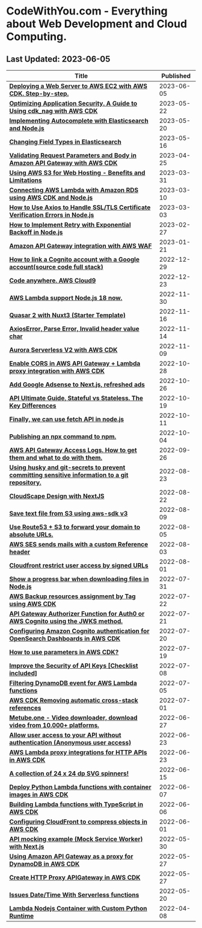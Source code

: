 # CodeWithYou.com - Everything about Web Development and Cloud Computing.
## Last Updated: 2023-06-05


Title | Published
--- | ---
[**Deploying a Web Server to AWS EC2 with AWS CDK. Step-by-step.**](https://www.codewithyou.com/blog/deploying-a-web-server-to-aws-ec2-with-aws-cdk)| 2023-06-05
[**Optimizing Application Security. A Guide to Using cdk_nag with AWS CDK**](https://www.codewithyou.com/blog/managee-application-security-with-aws-cdk-and-cdknag)| 2023-05-22
[**Implementing Autocomplete with Elasticsearch and Node.js**](https://www.codewithyou.com/blog/implementing-autocomplete-with-elasticsearch-and-nodejs)| 2023-05-20
[**Changing Field Types in Elasticsearch**](https://www.codewithyou.com/blog/changing-field-types-in-elasticsearch-a-stepbystep-guide)| 2023-05-16
[**Validating Request Parameters and Body in Amazon API Gateway with AWS CDK**](https://www.codewithyou.com/blog/validating-request-parameters-and-body-in-amazon-api-gateway-with-aws-cdk)| 2023-04-25
[**Using AWS S3 for Web Hosting - Benefits and Limitations**](https://www.codewithyou.com/blog/using-aws-s3-for-web-hosting-benefits-and-limitations)| 2023-03-31
[**Connecting AWS Lambda with Amazon RDS using AWS CDK and Node.js**](https://www.codewithyou.com/blog/connecting-aws-lambda-with-amazon-rds-using-aws-cdk-and-nodejs)| 2023-03-10
[**How to Use Axios to Handle SSL/TLS Certificate Verification Errors in Node.js**](https://www.codewithyou.com/blog/how-to-use-axios-to-handle-ssltls-certificate-verification-errors-in-nodejs)| 2023-03-03
[**How to Implement Retry with Exponential Backoff in Node.js**](https://www.codewithyou.com/blog/how-to-implement-retry-with-exponential-backoff-in-nodejs)| 2023-02-27
[**Amazon API Gateway integration with AWS WAF**](https://www.codewithyou.com/blog/amazon-api-gateway-integration-with-aws-waf)| 2023-01-21
[**How to link a Cognito account with a Google account(source code full stack)**](https://www.codewithyou.com/blog/how-to-link-a-cognito-account-with-a-google-accountfull-stack)| 2022-12-29
[**Code anywhere. AWS Cloud9**](https://www.codewithyou.com/blog/code-anywhere-aws-cloud9)| 2022-12-23
[**AWS Lambda support Node.js 18 now.**](https://www.codewithyou.com/blog/aws-lambda-support-nodejs-18-now-should-we-update-the-version-of-nodejs-in-the-lambda-runtime)| 2022-11-30
[**Quasar 2 with Nuxt3 (Starter Template)**](https://www.codewithyou.com/blog/quasar-2-with-nuxt3-starter-template)| 2022-11-16
[**AxiosError, Parse Error, Invalid header value char**](https://www.codewithyou.com/blog/axioserror-parse-error-invalid-header-value-char)| 2022-11-14
[**Aurora Serverless V2 with AWS CDK**](https://www.codewithyou.com/blog/aurora-serverless-v2-with-aws-cdk)| 2022-11-09
[**Enable CORS in AWS API Gateway + Lambda proxy integration with AWS CDK**](https://www.codewithyou.com/blog/enable-cors-api-with-aws-cdk)| 2022-10-28
[**Add Google Adsense to Next.js, refreshed ads**](https://www.codewithyou.com/blog/add-google-adsense-to-nextjs-refreshed-ads)| 2022-10-26
[**API Ultimate Guide, Stateful vs Stateless. The Key Differences**](https://www.codewithyou.com/blog/api-stateful-vs-stateless)| 2022-10-19
[**Finally, we can use fetch API in node.js**](https://www.codewithyou.com/blog/finally-we-can-use-fetch-api-in-nodejs)| 2022-10-11
[**Publishing an npx command to npm.**](https://www.codewithyou.com/blog/publish-a-npx-command-)| 2022-10-04
[**AWS API Gateway Access Logs. How to get them and what to do with them.**](https://www.codewithyou.com/blog/aws-api-gateway-access-logs)| 2022-09-26
[**Using husky and git-secrets to prevent committing sensitive information to a git repository.**](https://www.codewithyou.com/blog/using-husky-and-gitsecrets-to-prevent-committing-passwords-and-other-sensitive-information-to-a-git-repository)| 2022-08-23
[**CloudScape Design with NextJS**](https://www.codewithyou.com/blog/cloudscape-design-with-nextjs)| 2022-08-22
[**Save text file from S3 using aws-sdk v3**](https://www.codewithyou.com/blog/save-file-from-s3-using-awssdk-v3)| 2022-08-09
[**Use Route53 + S3 to forward your domain to absolute URLs.**](https://www.codewithyou.com/blog/use-route53-s3-to-forward-your-domain-to-absolute-urls)| 2022-08-05
[**AWS SES sends mails with a custom Reference header**](https://www.codewithyou.com/blog/aws-ses-custom-email-header)| 2022-08-03
[**Cloudfront restrict user access by signed URLs**](https://www.codewithyou.com/blog/cloudfront-restrict-user-access-by-signed-urls)| 2022-08-01
[**Show a progress bar when downloading files in Node.js**](https://www.codewithyou.com/blog/show-a-progress-bar-when-downloading-files-in-nodejs)| 2022-07-31
[**AWS Backup resources assignment by Tag using AWS CDK**](https://www.codewithyou.com/blog/example-aws-backup-resources-assignment-by-tag)| 2022-07-22
[**API Gateway Authorizer Function for Auth0 or AWS Cognito using the JWKS method.**](https://www.codewithyou.com/blog/api-gateway-authorizer-function-for-auth0-or-aws-cognito-using-the-jwks-method)| 2022-07-21
[**Configuring Amazon Cognito authentication for OpenSearch Dashboards in AWS CDK**](https://www.codewithyou.com/blog/launch-amazon-elasticsearch-service-with-amazon-cognito-user-pools)| 2022-07-20
[**How to use parameters in AWS CDK?**](https://www.codewithyou.com/blog/how-to-use-parameters-in-aws-cdk)| 2022-07-19
[**Improve the Security of API Keys [Checklist included]**](https://www.codewithyou.com/blog/improve-the-security-of-api-keys)| 2022-07-08
[**Filtering DynamoDB event for AWS Lambda functions**](https://www.codewithyou.com/blog/filtering-dynamodb-event-for-aws-lambda-functions)| 2022-07-05
[**AWS CDK Removing automatic cross-stack references**](https://www.codewithyou.com/blog/aws-cdk-removing-automatic-crossstack-references)| 2022-07-01
[**Metube.one - Video downloader, download video from 10.000+ platforms.**](https://www.codewithyou.com/blog/metubeone-video-downloader-download-video-from-10000-flatforms)| 2022-06-27
[**Allow user access to your API without authentication (Anonymous user access)**](https://www.codewithyou.com/blog/aws-cognito-anonymous-user-access-api)| 2022-06-23
[**AWS Lambda proxy integrations for HTTP APIs in AWS CDK**](https://www.codewithyou.com/blog/aws-lambda-proxy-integrations-for-http-apis-in-aws-cdk)| 2022-06-23
[**A collection of 24 x 24 dp SVG spinners!**](https://www.codewithyou.com/blog/a-collection-of-24-x-24-dp-svg-spinners)| 2022-06-15
[**Deploy Python Lambda functions with container images in AWS CDK**](https://www.codewithyou.com/blog/deploy-python-lambda-functions-with-container-images-in-aws-cdk)| 2022-06-07
[**Building Lambda functions with TypeScript in AWS CDK**](https://www.codewithyou.com/blog/writing-typescript-lambda-in-aws-cdk)| 2022-06-06
[**Configuring CloudFront to compress objects in AWS CDK**](https://www.codewithyou.com/blog/configuring-cloudfront-to-compress-objects-in-aws-cdk)| 2022-06-01
[**API mocking example (Mock Service Worker) with Next.js**](https://www.codewithyou.com/blog/api-mocking-example-mock-service-worker)| 2022-05-30
[**Using Amazon API Gateway as a proxy for DynamoDB in AWS CDK**](https://www.codewithyou.com/blog/aws-cdk-using-amazon-api-gateway-as-a-proxy-for-dynamodb)| 2022-05-27
[**Create HTTP Proxy APIGateway in AWS CDK**](https://www.codewithyou.com/blog/http-proxy-apigateway)| 2022-05-27
[**Issues Date/Time With Serverless functions**](https://www.codewithyou.com/blog/issues-datetime-with-serverless-functions)| 2022-05-20
[**Lambda Nodejs Container with Custom Python Runtime**](https://www.codewithyou.com/blog/docker-lambda-node-with-python)| 2022-04-08